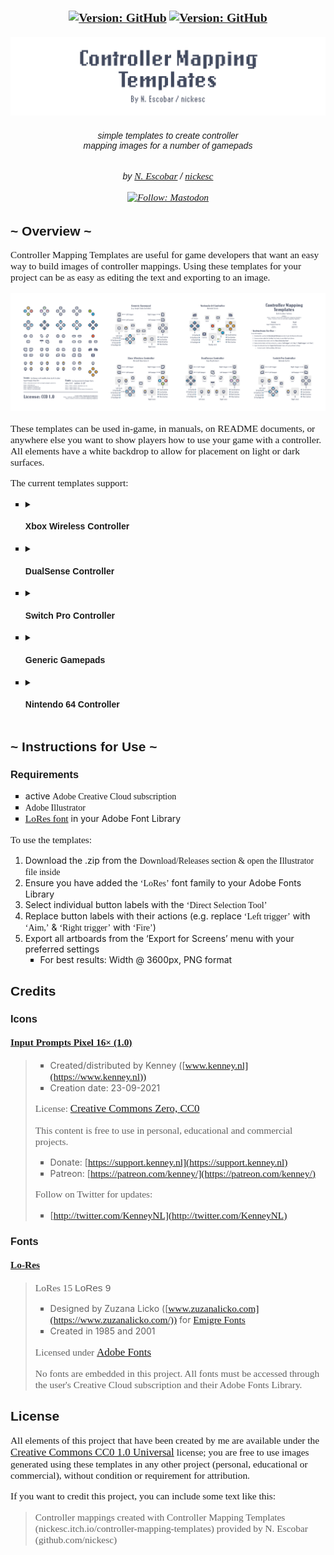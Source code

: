 <div style="height:0">
  <style>
    @import url("https://use.typekit.net/fjd7aat.css");
    h1, h2, h3, h4, h5, h6 {
      font-family: "lores-15-bold-alt-oakland", sans-serif;
    }
    div, p, a {
      font-family: "lores-15-narrow";
      font-size: 1.1em
    }
    code, .cme {
      font-family: "lores-9-narrow", sans-serif;
      font-weight: bold;
      font-size: .8em
    }
    .lores15bold, a {
      font-family: "lores-15";
    }
    .lores15{
      font-family: "lores-15-narrow";
    }
    .lores9 {
      font-family: "lores-9-wide", sans-serif;
    }
    ul {
      list-style-type: square;
    }
  </style>
</div>

<h3 align="center" >
  <!--
  mods color: #1998ca
  fabric color: #dbb69b
  modrinth color: #1bd96a
  github color: brightgreen
  sodium color: #83cc72
  minecraft color: #00AA00
  label color: #505050
  discord color: #5865F2
  mastodon color: #6364FF
  -->

  <div>
    <a href="https://nickesc.itch.io/controller-mapping-templates"><img alt="Version: GitHub" src="https://img.shields.io/badge/dynamic/json?url=https%3A%2F%2Fgithub.com%2Fnickesc%2Fcontroller-mapping-templates%2Fraw%2Frefs%2Fheads%2Fmain%2Fpackage.json&query=%24.version&style=for-the-badge&logo=itch.io&label=itch.io&labelColor=%23505050&color=%23fa5c5c"></a>
    <a href="https://github.com/nickesc/controller-mapping-templates"><img alt="Version: GitHub" src="https://img.shields.io/github/last-commit/nickesc/controller-mapping-templates?display_timestamp=committer&style=for-the-badge&logo=github&label=Latest&labelColor=%23505050&color=brightgreen"></a>
  </div>
  <br>
  <img src="docs/img/Banner.png" alt="Controller Mapping Templates by N. Escobar / Nickesc">
  <h6 align="center">
    simple templates to create controller<br>
    mapping images for a number of gamepads
  </h6>
  <h6 align="center">
    by <a href="https://nickesc.github.io">N. Escobar</a> / <a href="https://github.com/nickesc">nickesc</a>
    <br><br>
    <a href="https://infosec.exchange/@nickesc"><img alt="Follow: Mastodon" src="https://img.shields.io/mastodon/follow/109578095057040584?domain=infosec.exchange&style=for-the-badge&logo=mastodon&label=Follow&labelColor=%23505050&color=%236364FF"></a>
  </h6>
  
</h3>


## ~ Overview ~

<span class="lores15bold">Controller Mapping Templates</span> are useful for game developers that want an easy way to build images of controller mappings. Using these templates for your project can be as easy as editing the text and exporting to an image.

![Overview](docs/img/Overview.png)

These templates can be used in-game, in manuals, on README documents, or anywhere else you want to show players how to use your game with a controller. All elements have a white backdrop to allow for placement on light or dark surfaces.

The current templates support:
- <details><summary><h4>Xbox Wireless Controller</h4></summary><img src="docs/img/mappings/Xbox Wireless Controller.png" alt="Xbox Wireless Controller Mapping" width=60%></details>
- <details><summary><h4>DualSense Controller</h4></summary><img src="docs/img/mappings/DualSense Controller.png" alt="DualSense Controller Mapping" width=60%></details>
- <details><summary><h4>Switch Pro Controller</h4></summary><img src="docs/img/mappings/Switch Pro Controller.png" alt="Switch Pro Controller Mapping" width=60%></details>
- <details><summary><h4>Generic Gamepads</h4></summary><img src="docs/img/mappings/Generic Gamepad.png" alt="Generic Gamepad Mapping" width=60%></details>
- <details><summary><h4>Nintendo 64 Controller</h4></summary><img src="docs/img/mappings/Nintendo 64 Controller.png" alt="Nintendo 64 Controller Mapping" width=60%></details>



## ~ Instructions for Use ~

### Requirements
- active <span class="lores15bold">Adobe Creative Cloud subscription</span>
- <span class="lores15bold">Adobe Illustrator</span>
- [LoRes font](https://fonts.adobe.com/fonts/lo-res) in your Adobe Font Library

To use the templates:
1. Download the .zip from the <span class="lores15bold">Download/Releases section & open the Illustrator file inside
2. Ensure you have added the <span class="lores15bold">‘LoRes’</span> font family to your Adobe Fonts Library
3. Select individual button labels with the <span class="lores15bold">‘Direct Selection Tool’</span> 
4. Replace button labels with their actions (e.g. replace <span class="lores15bold">‘Left trigger’</span> with <span class="lores15bold">‘Aim,’</span> & <span class="lores15bold">‘Right trigger’</span> with <span class="lores15bold">‘Fire’</span>)
5. Export all artboards from the </span>‘Export for Screens’</span> menu with your preferred settings 
   - For best results: Width @ 3600px, PNG format

## Credits

### Icons

#### [Input Prompts Pixel 16× (1.0)](https://kenney-assets.itch.io/input-prompts-pixel-16)
> - Created/distributed by Kenney ([www.kenney.nl](https://www.kenney.nl))
> - Creation date: 23-09-2021
> 
> License: [Creative Commons Zero, CC0](http://creativecommons.org/publicdomain/zero/1.0/)
>
> This content is free to use in personal, educational and commercial projects.
>
> - Donate:   [https://support.kenney.nl](https://support.kenney.nl)
> - Patreon:  [https://patreon.com/kenney/](https://patreon.com/kenney/)
>
> Follow on Twitter for updates:
> - [http://twitter.com/KenneyNL](http://twitter.com/KenneyNL)

### Fonts

#### [Lo-Res](https://fonts.adobe.com/fonts/lo-res)
> <span class="lores15">LoRes 15</span> <span class="lores9">LoRes 9</span>
> - Designed by Zuzana Licko ([www.zuzanalicko.com](https://www.zuzanalicko.com/)) for [Emigre Fonts](https://www.emigre.com/)
> - Created in 1985 and 2001
>
> Licensed under [Adobe Fonts](https://helpx.adobe.com/fonts/using/font-licensing.html)
>
> No fonts are embedded in this project. All fonts must be accessed through the user's Creative Cloud subscription and their Adobe Fonts Library.


## License

All elements of this project that have been created by me are available under the [Creative Commons CC0 1.0 Universal](/LICENSE) license; you are free to use images generated using these templates in any other project (personal, educational or commercial), without condition or requirement for attribution.

If you <span class="lores15bold">want</span> to credit this project, you can include some text like this:
> Controller mappings created with Controller Mapping Templates (nickesc.itch.io/controller-mapping-templates) provided by N. Escobar (github.com/nickesc)
